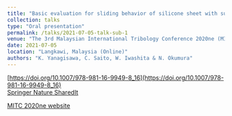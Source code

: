 ```yaml
---
title: "Basic evaluation for sliding behavior of silicone sheet with surface topography using equation of motion"
collection: talks
type: "Oral presentation"
permalink: /talks/2021-07-05-talk-sub-1
venue: "The 3rd Malaysian International Tribology Conference 2020ne (MITC 2020ne)"
date: 2021-07-05
location: "Langkawi, Malaysia (Online)"
authors: "K. Yanagisawa, C. Saito, W. Iwashita & N. Okumura"
---
```


[https://doi.org/10.1007/978-981-16-9949-8_16](https://doi.org/10.1007/978-981-16-9949-8_16)<br>
[Springer Nature SharedIt](https://rdcu.be/dwiR8)

[MITC 2020ne website](https://www.mitc2020.mytribos.org/)

